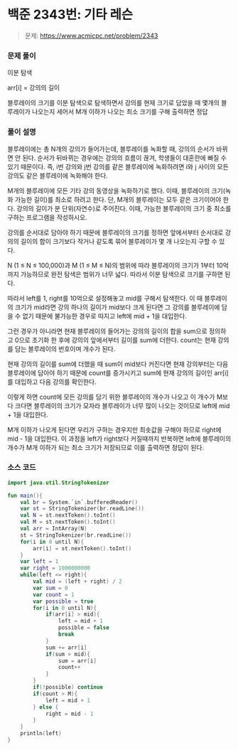 # 백준 2343번: 기타 레슨

> 문제: https://www.acmicpc.net/problem/2343

### 문제 풀이

이분 탐색

arr[i] = 강의의 길이

블루레이의 크기를 이분 탐색으로 탐색하면서 강의를 현재 크기로 담았을 때 몇개의 블루레이가 나오는지 세어서 M개 이하가 나오는 최소 크기를 구해 출력하면 정답

### 풀이 설명

블루레이에는 총 N개의 강의가 들어가는데, 블루레이를 녹화할 때, 강의의 순서가 바뀌면 안 된다. 순서가 뒤바뀌는 경우에는 강의의 흐름이 끊겨, 학생들이 대혼란에 빠질 수 있기 때문이다. 즉, i번 강의와 j번 강의를 같은 블루레이에 녹화하려면 i와 j 사이의 모든 강의도 같은 블루레이에 녹화해야 한다.

M개의 블루레이에 모든 기타 강의 동영상을 녹화하기로 했다. 이때, 블루레이의 크기(녹화 가능한 길이)를 최소로 하려고 한다. 단, M개의 블루레이는 모두 같은 크기이어야 한다. 강의의 길이가 분 단위(자연수)로 주어진다. 이때, 가능한 블루레이의 크기 중 최소를 구하는 프로그램을 작성하시오.

강의를 순서대로 담아야 하기 때문에 블루레이의 크기를 정하면 앞에서부터 순서대로 강의의 길이의 합이 크기보다 작거나 같도록 묶어 블루레이가 몇 개 나오는지 구할 수 있다.

N (1 ≤ N ≤ 100,000)과 M (1 ≤ M ≤ N)의 범위에 따라 블루레이의 크기가 1부터 10억까지 가능하므로 완전 탐색은 범위가 너무 넓다. 따라서 이분 탐색으로 크기를 구하면 된다.

따라서 left를 1, right를 10억으로 설정해놓고 mid를 구해서 탐색한다. 이 때 블루레이의 크기가 mid라면 강의 하나의 길이가 mid보다 크게 된다면 그 강의를 블루레이에 담을 수 없기 때문에 불가능한 경우로 따지고 left에 mid + 1을 대입한다.

그런 경우가 아니라면 현재 블루레이의 들어가는 강의의 길이의 합을 sum으로 정의하고 0으로 초기화 한 후에 강의의 앞에서부터 길이를 sum에 더한다. count는 현재 강의를 담는 블루레이의 번호이며 개수가 된다.

현재 강의의 길이를 sum에 더했을 때 sum이 mid보다 커진다면 현재 강의부터는 다음 블루레이에 담아야 하기 때문에 count를 증가시키고 sum에 현재 강의의 길이인 arr[i]를 대입하고 다음 강의를 확인한다.

이렇게 하면 count에 모든 강의를 담기 위한 블루레이의 개수가 나오고 이 개수가 M보다 크다면 블루레이의 크기가 모자라 블루레이가 너무 많이 나오는 것이므로 left에 mid + 1을 대입한다.

M개 이하가 나오게 된다면 우리가 구하는 경우지만 최솟값을 구해야 하므로 right에 mid - 1을 대입한다. 이 과정을 left가 right보다 커질때까지 반복하면 left에 블루레이의 개수가 M개 이하가 되는 최소 크기가 저장되므로 이를 출력하면 정답이 된다.

### 소스 코드
```kotlin
import java.util.StringTokenizer

fun main(){
    val br = System.`in`.bufferedReader()
    var st = StringTokenizer(br.readLine())
    val N = st.nextToken().toInt()
    val M = st.nextToken().toInt()
    val arr = IntArray(N)
    st = StringTokenizer(br.readLine())
    for(i in 0 until N){
        arr[i] = st.nextToken().toInt()
    }
    var left = 1
    var right = 1000000000
    while(left <= right){
        val mid = (left + right) / 2
        var sum = 0
        var count = 1
        var possible = true
        for(i in 0 until N){
            if(arr[i] > mid){
                left = mid + 1
                possible = false
                break
            }
            sum += arr[i]
            if(sum > mid){
                sum = arr[i]
                count++
            }
        }
        if(!possible) continue
        if(count > M){
            left = mid + 1
        } else {
            right = mid - 1
        }
    }
    println(left)
}
```